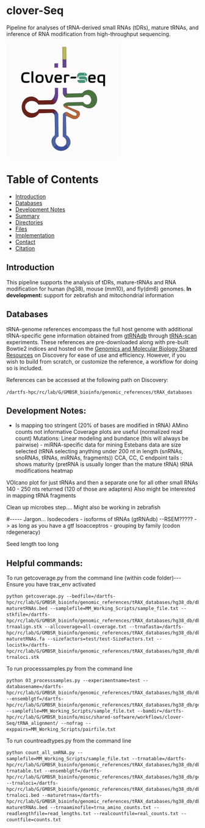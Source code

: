 # clover-Seq
Pipeline for analyses of tRNA-derived small RNAs (tDRs), mature tRNAs, and inference of RNA modification from high-throughput sequencing. 

<img src="img/CloverSeq_Logo.png" alt="Description" width="300" height="300"/>

# Table of Contents
- [Introduction](#introduction)
- [Databases](#databases)
- [Development Notes](#development_notes)
- [Summary](#summary)
- [Directories](#directories)
- [Files](#files)
- [Implementation](#implementation)
- [Contact](#contact)
- [Citation](#citation)

## Introduction
This pipeline supports the analysis of tDRs, mature-tRNAs and RNA modification for human (hg38), mouse (mm10), and fly(dm6) genomes. **In development:** support for zebrafish and mitochondrial information

## Databases
tRNA-genome references encompass the full host genome with additional tRNA-specific gene information obtained from [gtRNAdb](https://gtrnadb.ucsc.edu) through [tRNA-scan](https://lowelab.ucsc.edu/tRNAscan-SE/) experiments. These references are pre-downloaded along with pre-built Bowtie2 indices and hosted on the [Genomics and Molecular Biology Shared Resources](https://geiselmed.dartmouth.edu/gsr/) on Discovery for ease of use and efficiency. However, if you wish to build from scratch, or customize the reference, a workflow for doing so is included. 

References can be accessed at the following path on Discovery: 

`/dartfs-hpc/rc/lab/G/GMBSR_bioinfo/genomic_references/tRAX_databases`

## Development Notes:
-  Is mapping too stringent (20% of bases are modified in tRNA)
AMino counts not informative
Coverage plots are useful (normalized read count)
Mutations: Linear modeling and bundance (this will always be pairwise) - miRNA-specific data for mining
Estebans data are size selected (tRNA selecting anything under 200 nt in length (snRNAs, snoRNAs, tRNAs, miRNAs, fragments))
CCA, CC, C endpoint tails : shows maturity (pretRNA is usually longer than the mature tRNA)
tRNA modifications heatmap

VOlcano plot for just tRNAs and then a separate one for all other small RNAs
140 - 250 nts returned (120 of those are adapters)
Also might be interested in mapping tRNA fragments

Clean up microbes step....
Might also be working in zebrafish

#----- Jargon...
Isodecoders - isoforms of tRNAs (gtRNAdb) --RSEM????? -> as long as you have a gtf
Isoacceptros - grouping by family (codon rdegeneracy)

Seed length too long


## Helpful commands:

To run getcoverage.py from the command line (within code folder)--- Ensure you have trax_env activated
```shell
python getcoverage.py --bedfile=/dartfs-hpc/rc/lab/G/GMBSR_bioinfo/genomic_references/tRAX_databases/hg38_db/db-maturetRNAs.bed --samplefile=MM_Working_Scripts/sample_file.txt --stkfile=/dartfs-hpc/rc/lab/G/GMBSR_bioinfo/genomic_references/tRAX_databases/hg38_db/db-trnaalign.stk --allcoverage=all-coverage.txt --trnafasta=/dartfs-hpc/rc/lab/G/GMBSR_bioinfo/genomic_references/tRAX_databases/hg38_db/db-maturetRNAs.fa --sizefactors=test/test-SizeFactors.txt --locistk=/dartfs-hpc/rc/lab/G/GMBSR_bioinfo/genomic_references/tRAX_databases/hg38_db/db-trnaloci.stk 
```

To run processsamples.py from the command line
```shell
python 03_processsamples.py --experimentname=test --databasename=/dartfs-hpc/rc/lab/G/GMBSR_bioinfo/genomic_references/tRAX_databases/hg38_db/db --ensemblgtf=/dartfs-hpc/rc/lab/G/GMBSR_bioinfo/genomic_references/tRAX_databases/hg38_db/genes.gtf --samplefile=MM_Working_Scripts/sample_file.txt --bamdir=/dartfs-hpc/rc/lab/G/GMBSR_bioinfo/misc/shared-software/workflows/clover-Seq/tRNA_alignment/ --nofrag --exppairs=MM_Working_Scripts/pairfile.txt

```

To run countreadtypes.py from the command line
```shell
python count_all_smRNA.py --samplefile=MM_Working_Scripts/sample_file.txt --trnatable=/dartfs-hpc/rc/lab/G/GMBSR_bioinfo/genomic_references/tRAX_databases/hg38_db/db-trnatable.txt --ensemblgtf=/dartfs-hpc/rc/lab/G/GMBSR_bioinfo/genomic_references/tRAX_databases/hg38_db/genes.gtf --trnaloci=/dartfs-hpc/rc/lab/G/GMBSR_bioinfo/genomic_references/tRAX_databases/hg38_db/db-trnaloci.bed --maturetrnas=/dartfs-hpc/rc/lab/G/GMBSR_bioinfo/genomic_references/tRAX_databases/hg38_db/db-maturetRNAs.bed --trnaaminofile=trna_amino_counts.txt --readlengthfile=read_lengths.txt --realcountfile=real_counts.txt --countfile=counts.txt
```

